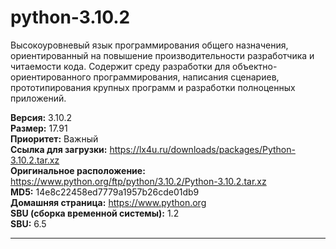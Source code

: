 # python-3.10.2

Высокоуровневый язык программирования общего назначения, ориентированный на повышение производительности разработчика и читаемости кода. Содержит среду разработки для объектно-ориентированного программирования, написания сценариев, прототипирования крупных программ и разработки полноценных приложений.

**Версия:** 3.10.2
<br />
**Размер:** 17.91
<br />
**Приоритет:** Важный
<br />
**Ссылка для загрузки:** https://lx4u.ru/downloads/packages/Python-3.10.2.tar.xz
<br />
**Оригинальное расположение:** https://www.python.org/ftp/python/3.10.2/Python-3.10.2.tar.xz
<br />
**MD5:** 14e8c22458ed7779a1957b26cde01db9
<br />
**Домашняя страница:** https://www.python.org
        <br />
**SBU (сборка временной системы):** 1.2
<br />
**SBU:** 6.5

***
            